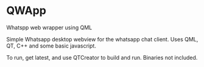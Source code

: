 # QWApp
Whatspp web wrapper using QML

Simple Whatsapp desktop webview for the whatsapp chat client. Uses QML, QT, C++ and some basic javascript.

To run, get latest, and use QTCreator to build and run. Binaries not included.

